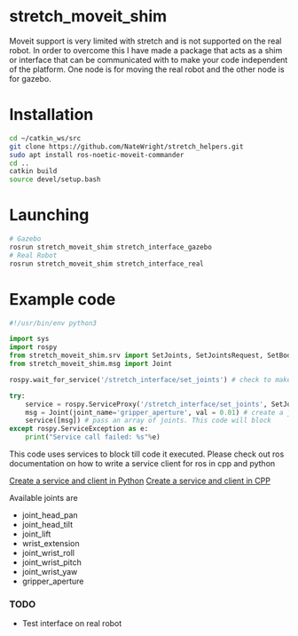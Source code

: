 # stretch_moveit_shim
Moveit support is very limited with stretch and is not supported on the real robot. In order to overcome this I have made a package that acts as a shim or interface that can be communicated with to make your code independent of the platform. One node is for moving the real robot and the other node is for gazebo. 

# Installation
```bash
cd ~/catkin_ws/src
git clone https://github.com/NateWright/stretch_helpers.git
sudo apt install ros-noetic-moveit-commander
cd ..
catkin build
source devel/setup.bash
```
# Launching
```bash
# Gazebo
rosrun stretch_moveit_shim stretch_interface_gazebo
# Real Robot
rosrun stretch_moveit_shim stretch_interface_real
```

# Example code
```python
#!/usr/bin/env python3

import sys
import rospy
from stretch_moveit_shim.srv import SetJoints, SetJointsRequest, SetBodyResponse
from stretch_moveit_shim.msg import Joint

rospy.wait_for_service('/stretch_interface/set_joints') # check to make sure service client is available

try:
    service = rospy.ServiceProxy('/stretch_interface/set_joints', SetJoints) # setup a service client
    msg = Joint(joint_name='gripper_aperture', val = 0.01) # create a joint with a name and value
    service([msg]) # pass an array of joints. This code will block
except rospy.ServiceException as e:
    print("Service call failed: %s"%e)
```
This code uses services to block till code it executed. Please check out ros documentation on how to write a service client for ros in cpp and python

[Create a service and client in Python](http://wiki.ros.org/ROS/Tutorials/WritingServiceClient%28python%29)
[Create a service and client in CPP](http://wiki.ros.org/ROS/Tutorials/WritingServiceClient%28c%2B%2B%29)


Available joints are
- joint_head_pan
- joint_head_tilt
- joint_lift
- wrist_extension
- joint_wrist_roll
- joint_wrist_pitch
- joint_wrist_yaw
- gripper_aperture

### TODO
- Test interface on real robot

